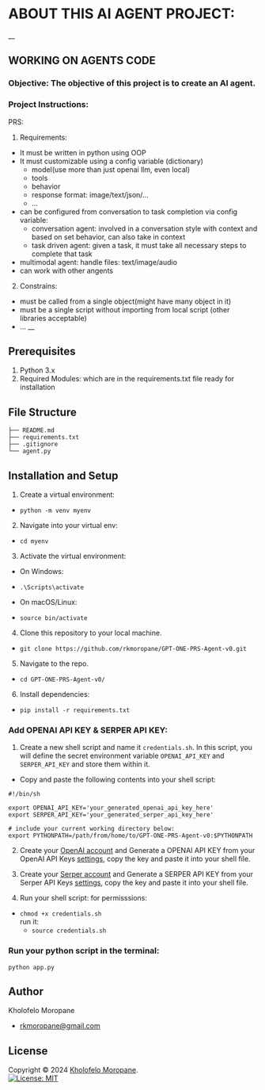 # ABOUT THIS AI AGENT PROJECT:
__

## WORKING ON AGENTS CODE

### Objective: The objective of this project is to create an AI agent.

### Project Instructions:
PRS:
1. Requirements:
- It must be written in python using OOP
- It must customizable using a config variable (dictionary)
  * model(use more than just openai llm, even local)
  * tools
  * behavior
  * response format: image/text/json/...
  * ...
- can be configured from conversation to task completion via config variable:
  * conversation agent: involved in a conversation style with context and based on set behavior, can also take in context
  * task driven agent: given a task, it must take all necessary steps to complete that task
- multimodal agent: handle files: text/image/audio
- can work with other angents

2. Constrains:
- must be called from a single object(might have many object in it)
- must be a single script without importing from local script (other libraries acceptable)
- ...
__

## Prerequisites

1. Python 3.x
2. Required Modules: which are in the requirements.txt file ready for installation

## File Structure
```
├── README.md
├── requirements.txt
├── .gitignore
└── agent.py
```

## Installation and Setup

1. Create a virtual environment:
- `python -m venv myenv`

2. Navigate into your virtual env:
- `cd myenv`

3. Activate the virtual environment:
- On Windows:

 * `.\Scripts\activate`

- On macOS/Linux:
 * `source bin/activate`

4. Clone this repository to your local machine.
- `git clone https://github.com/rkmoropane/GPT-ONE-PRS-Agent-v0.git`

5. Navigate to the repo.
- `cd GPT-ONE-PRS-Agent-v0/`

6. Install dependencies:
- `pip install -r requirements.txt`

### Add OPENAI API KEY & SERPER API KEY:
1. Create a new shell script and name it `credentials.sh`. In this script, you will define the secret environment variable `OPENAI_API_KEY` and `SERPER_API_KEY` and store them within it. 
- Copy and paste the following contents into your shell script:
```
#!/bin/sh

export OPENAI_API_KEY='your_generated_openai_api_key_here'
export SERPER_API_KEY='your_generated_serper_api_key_here'

# include your current working directory below:
export PYTHONPATH=/path/from/home/to/GPT-ONE-PRS-Agent-v0:$PYTHONPATH
```

2. Create your [OpenAI account](https://platform.openai.com) and Generate a OPENAI API KEY from your OpenAI API Keys [settings](https://platform.openai.com/api-keys), copy the key and paste it into your shell file.

3. Create your [Serper account](https://serper.dev/) and Generate a SERPER API KEY from your Serper API Keys [settings](https://serper.dev/api-key), copy the key and paste it into your shell file.

4. Run your shell script:
for permisssions:
* `chmod +x credentials.sh`  
run it:
    * `source credentials.sh`

### Run your python script in the terminal:
`python app.py`

## Author 
Kholofelo Moropane  
* rkmoropane@gmail.com

## License 
Copyright © 2024 [Kholofelo Moropane](https://github.com/rkmoropane).<br />
[![License: MIT](https://img.shields.io/badge/License-MIT-yellow.svg)](https://opensource.org/licenses/MIT)